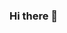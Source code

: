### Hi there 👋

<!--
**Jussibz/Jussibz** is a ✨ _special_ ✨ repository because its `README.md` (this file) appears on your GitHub profile.

Here are some ideas to get you started:

- 🌱 I’m currently learning java and Visual Basic.
      I'm looking to add Python as another tool in my toolbox.
- 👯 I’m looking to collaborate on open source projects.
- 🤔 I’m looking for help with everything Information Teachnology(IT) related and Mentorship.
- 📫 How to reach me:
 Telegram: https:/t.me/Jussibz
 Whatsapp: +233(0270257754)
- 😄 
- ⚡ 
-->
